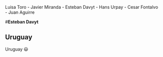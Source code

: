 Luisa Toro - Javier Miranda - Esteban Davyt - Hans Urpay - Cesar Fontalvo - Juan Aguirre


#**Esteban Davyt**
## Uruguay

Uruguay :smiley:
